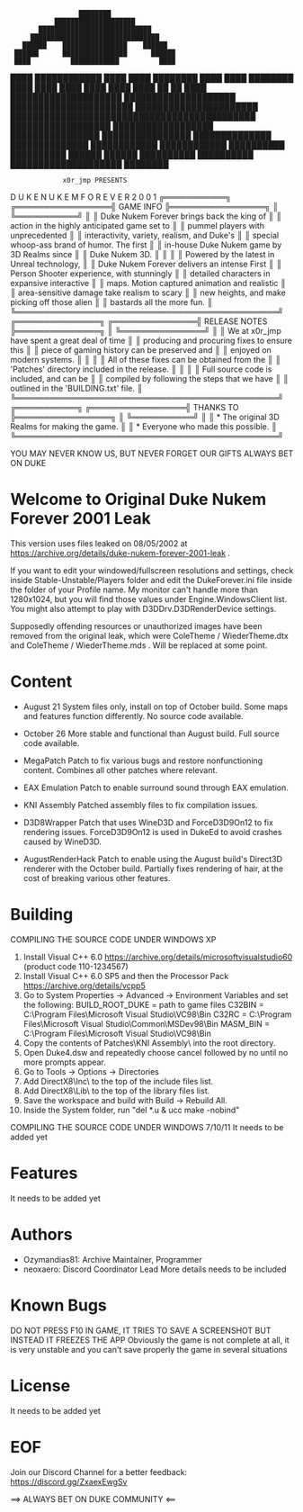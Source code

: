                      ████████
               ████████████████████
           ████████████████████████████
         ████████████████████████████████
       ██████    ████████████████    ██████
     ██████      ████████████████      ██████
     ████          ████████████          ████
   ████            ████████████            ████
   ████              ████████              ████
   ████              ████████              ████
 ████              ████    ████              ████
 ████              ██        ██              ████
 ████████████████████        ████████████████████
 ██████████████████████    ██████████████████████
   ████████████████████████████████████████████
   ██████████████████        ██████████████████
   ████████████████            ████████████████
     ██████████████            ██████████████
     ████████████                ████████████
       ██████████                ██████████
         ██████                    ██████
           ██████████        ██████████
               ████████████████████
                     ████████

                 x0r_jmp PRESENTS
   D U K E   N U K E M   F O R E V E R   2 0 0 1
                   ╔═══════════╗
 ╔═════════════════╣ GAME INFO ╠═════════════════╗
 ║                 ╚═══════════╝                 ║
 ║ Duke Nukem Forever brings back the king of    ║
 ║ action in the highly anticipated game set to  ║
 ║ pummel players with unprecedented             ║
 ║ interactivity, variety, realism, and Duke's   ║
 ║ special whoop-ass brand of humor. The first   ║
 ║ in-house Duke Nukem game by 3D Realms since   ║
 ║ Duke Nukem 3D.                                ║
 ║                                               ║
 ║ Powered by the latest in Unreal technology,   ║
 ║ Duke Nukem Forever delivers an intense First  ║
 ║ Person Shooter experience, with stunningly    ║
 ║ detailed characters in expansive interactive  ║
 ║ maps. Motion captured animation and realistic ║
 ║ area-sensitive damage take realism to scary   ║
 ║ new heights, and make picking off those alien ║
 ║ bastards all the more fun.                    ║
 ╚═══════════════════════════════════════════════╝
                 ╔═══════════════╗
 ╔═══════════════╣ RELEASE NOTES ╠═══════════════╗
 ║               ╚═══════════════╝               ║
 ║ We at x0r_jmp have spent a great deal of time ║
 ║ producing and procuring fixes to ensure this  ║
 ║ piece of gaming history can be preserved and  ║
 ║ enjoyed on modern systems.                    ║
 ║                                               ║
 ║ All of these fixes can be obtained from the   ║
 ║ 'Patches' directory included in the release.  ║
 ║                                               ║
 ║ Full source code is included, and can be      ║
 ║ compiled by following the steps that we have  ║
 ║ outlined in the 'BUILDING.txt' file.          ║
 ╚═══════════════════════════════════════════════╝
                   ╔═══════════╗
 ╔═════════════════╣ THANKS TO ╠═════════════════╗
 ║                 ╚═══════════╝                 ║
 ║ * The original 3D Realms for making the game. ║
 ║ * Everyone who made this possible.            ║
 ╚═══════════════════════════════════════════════╝

 YOU MAY NEVER KNOW US, BUT NEVER FORGET OUR GIFTS
                ALWAYS BET ON DUKE

# Welcome to Original Duke Nukem Forever 2001 Leak #

This version uses files leaked on 08/05/2002 at https://archive.org/details/duke-nukem-forever-2001-leak . 

If you want to edit your windowed/fullscreen resolutions and settings, check inside Stable-Unstable/Players folder and edit the
DukeForever.ini file inside the folder of your Profile name. My monitor can't handle more than 1280x1024, but you will find those
values under Engine.WindowsClient list. You might also attempt to play with D3DDrv.D3DRenderDevice settings.

Supposedly offending resources or unauthorized images have been removed from the original leak, which were ColeTheme / WiederTheme.dtx and ColeTheme / WiederTheme.mds . Will be replaced at some point.

# Content #
- August 21
    System files only, install on top of October build.
    Some maps and features function differently.
    No source code available.

- October 26
    More stable and functional than August build.
    Full source code available.

- MegaPatch
    Patch to fix various bugs and restore nonfunctioning content.
    Combines all other patches where relevant.

- EAX Emulation
    Patch to enable surround sound through EAX emulation.

- KNI Assembly
    Patched assembly files to fix compilation issues.

- D3D8Wrapper
    Patch that uses WineD3D and ForceD3D9On12 to fix rendering issues.
    ForceD3D9On12 is used in DukeEd to avoid crashes caused by WineD3D.

- AugustRenderHack
    Patch to enable using the August build's Direct3D renderer with the October build.
    Partially fixes rendering of hair, at the cost of breaking various other features.

# Building #

COMPILING THE SOURCE CODE UNDER WINDOWS XP
1. Install Visual C++ 6.0 https://archive.org/details/microsoftvisualstudio60 (product code 110-1234567)
2. Install Visual C++ 6.0 SP5 and then the Processor Pack https://archive.org/details/vcpp5
3. Go to System Properties -> Advanced -> Environment Variables and set the following:
BUILD_ROOT_DUKE = path to game files
C32BIN = C:\Program Files\Microsoft Visual Studio\VC98\Bin
C32RC = C:\Program Files\Microsoft Visual Studio\Common\MSDev98\Bin
MASM_BIN = C:\Program Files\Microsoft Visual Studio\VC98\Bin
4. Copy the contents of Patches\KNI Assembly\ into the root directory.
5. Open Duke4.dsw and repeatedly choose cancel followed by no until no more prompts appear.
6. Go to Tools -> Options -> Directories
7. Add DirectX8\Inc\ to the top of the include files list.
8. Add DirectX8\Lib\ to the top of the library files list.
9. Save the workspace and build with Build -> Rebuild All.
10. Inside the System folder, run "del *.u & ucc make -nobind"

COMPILING THE SOURCE CODE UNDER WINDOWS 7/10/11
It needs to be added yet

# Features #

It needs to be added yet

# Authors #

- Ozymandias81: Archive Maintainer, Programmer
- neoxaero: Discord Coordinator Lead
More details needs to be included

# Known Bugs #

DO NOT PRESS F10 IN GAME, IT TRIES TO SAVE A SCREENSHOT BUT INSTEAD IT FREEZES THE APP
Obviously the game is not complete at all, it is very unstable and you can't save properly the game in several situations

# License #

It needs to be added yet

# EOF #

Join our Discord Channel for a better feedback: https://discord.gg/ZxaexEwgSv

==> ALWAYS BET ON DUKE COMMUNITY <==